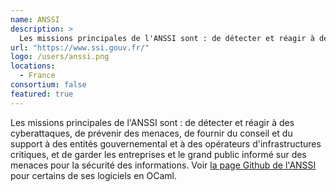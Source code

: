 ```yaml
---
name: ANSSI
description: > 
  Les missions principales de l'ANSSI sont : de détecter et réagir à des cyberattaques, de prévenir des menaces, de fournir du conseil et du support à des entités gouvernemental et à des opérateurs d'infrastructures critiques, et de garder les entreprises et le grand public informé sur des menaces pour la sécurité des informations
url: "https://www.ssi.gouv.fr/"
logo: /users/anssi.png
locations:
  - France
consortium: false
featured: true
---
```


Les missions principales de l'ANSSI sont : de détecter et réagir à des cyberattaques, de prévenir des menaces, de fournir du conseil et du support à des entités gouvernemental et à des opérateurs d'infrastructures critiques, et de garder les entreprises et le grand public informé sur des menaces pour la sécurité des informations. Voir [la page Github de l'ANSSI](https://github.com/anssi-fr) pour certains de ses logiciels en OCaml.
